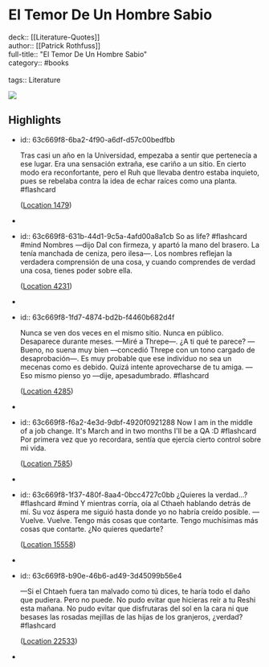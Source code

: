 # El Temor De Un Hombre Sabio

deck:: [[Literature-Quotes]]\
author:: [[Patrick Rothfuss]]\
full-title:: "El Temor De Un Hombre Sabio"\
category:: #books\
\
tags:: Literature  

![](https://images-na.ssl-images-amazon.com/images/I/51fB5GCrhML._SL200_.jpg)
## Highlights
- id:: 63c669f8-6ba2-4f90-a6df-d57c00bedfbb
  
  Tras casi un año en la Universidad, empezaba a sentir que pertenecía a ese lugar. Era una sensación extraña, ese cariño a un sitio. En cierto modo era reconfortante, pero el Ruh que llevaba dentro estaba inquieto, pues se rebelaba contra la idea de echar raíces como una planta. #flashcard 
  
  
    ([Location 1479](https://readwise.io/to_kindle?action=open&asin=B006BD49ZC&location=1479))
-
- id:: 63c669f8-631b-44d1-9c5a-4afd00a8a1cb
   So as life? #flashcard  #mind 
    Nombres —dijo Dal con firmeza, y apartó la mano del brasero. La tenía manchada de ceniza, pero ilesa—. Los nombres reflejan la verdadera comprensión de una cosa, y cuando comprendes de verdad una cosa, tienes poder sobre ella.
  
    ([Location 4231](https://readwise.io/to_kindle?action=open&asin=B006BD49ZC&location=4231))
-
- id:: 63c669f8-1fd7-4874-bd2b-f4460b682d4f
  
  Nunca se ven dos veces en el mismo sitio. Nunca en público. Desaparece durante meses. —Miré a Threpe—. ¿A ti qué te parece? —Bueno, no suena muy bien —concedió Threpe con un tono cargado de desaprobación—. Es muy probable que ese individuo no sea un mecenas como es debido. Quizá intente aprovecharse de tu amiga. —Eso mismo pienso yo —dije, apesadumbrado. #flashcard 
  
  
    ([Location 4285](https://readwise.io/to_kindle?action=open&asin=B006BD49ZC&location=4285))
-
- id:: 63c669f8-f6a2-4e3d-9dbf-4920f0921288
   Now I am in the middle of a job change. It's March and in two months I'll be a QA :D #flashcard 
    Por primera vez que yo recordara, sentía que ejercía cierto control sobre mi vida.
  
    ([Location 7585](https://readwise.io/to_kindle?action=open&asin=B006BD49ZC&location=7585))
-
- id:: 63c669f8-1f37-480f-8aa4-0bcc4727c0bb
   ¿Quieres la verdad...? #flashcard  #mind 
    Y mientras corría, oía al Cthaeh hablando detrás de mí. Su voz áspera me siguió hasta donde yo no habría creído posible. —Vuelve. Vuelve. Tengo más cosas que contarte. Tengo muchísimas más cosas que contarte. ¿No quieres quedarte?
  
    ([Location 15558](https://readwise.io/to_kindle?action=open&asin=B006BD49ZC&location=15558))
-
- id:: 63c669f8-b90e-46b6-ad49-3d45099b56e4
  
  —Si el Chtaeh fuera tan malvado como tú dices, te haría todo el daño que pudiera. Pero no puede. No pudo evitar que hicieras reír a tu Reshi esta mañana. No pudo evitar que disfrutaras del sol en la cara ni que besases las rosadas mejillas de las hijas de los granjeros, ¿verdad? #flashcard 
  
  
    ([Location 22533](https://readwise.io/to_kindle?action=open&asin=B006BD49ZC&location=22533))
-